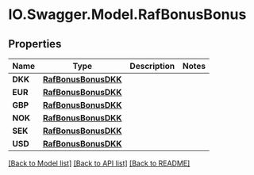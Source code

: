 # IO.Swagger.Model.RafBonusBonus
## Properties

Name | Type | Description | Notes
------------ | ------------- | ------------- | -------------
**DKK** | [**RafBonusBonusDKK**](RafBonusBonusDKK.md) |  | 
**EUR** | [**RafBonusBonusDKK**](RafBonusBonusDKK.md) |  | 
**GBP** | [**RafBonusBonusDKK**](RafBonusBonusDKK.md) |  | 
**NOK** | [**RafBonusBonusDKK**](RafBonusBonusDKK.md) |  | 
**SEK** | [**RafBonusBonusDKK**](RafBonusBonusDKK.md) |  | 
**USD** | [**RafBonusBonusDKK**](RafBonusBonusDKK.md) |  | 

[[Back to Model list]](../README.md#documentation-for-models) [[Back to API list]](../README.md#documentation-for-api-endpoints) [[Back to README]](../README.md)

